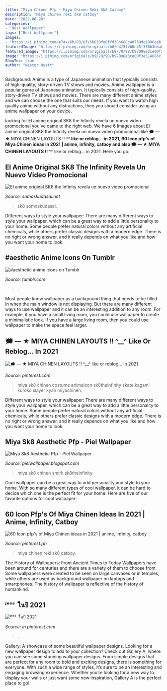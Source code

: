 ```yaml
---
title: "Miya Chinen Pfp ~ Miya Chinen Reki Sk8 Catboy"
description: "Miya chinen reki sk8 catboy"
date: "2022-06-28"
categories:
- "Best Wallpaper"
tags: ["Best Wallpaper"]
images:
- "https://i.pinimg.com/474x/6b/83/8f/6b838fe0ffd38b688c40730dc1906eab.jpg"
featuredImage: "https://i.pinimg.com/originals/b0/e4/5f/b0e45f336b3bba87af5091e1e321afea.jpg"
featured_image: "https://i.pinimg.com/originals/b9/70/98/b97098e3ce00f3e514886c714311650a.jpg"
image: "https://i.pinimg.com/originals/b9/70/98/b97098e3ce00f3e514886c714311650a.jpg"
ShowToc: true
author: "Nestor Hyatt"
---
```



Background: Anime is a type of Japanese animation that typically consists of high-quality, story-driven TV shows and movies.
Anime wallpaper is a popular genre of Japanese animation. It typically consists of high-quality, story-driven TV shows and movies. There are many different anime styles and we can choose the one that suits our needs. If you want to watch high quality anime without any distractions, then you should consider using an anime wallpaper on your device.

	

		
looking for El anime original SK8 the Infinity revela un nuevo video promocional you've came to the right web. We have 6 Images about El anime original SK8 the Infinity revela un nuevo video promocional like 🗯 — ͏͏͏͏͏͏★ MIYA CHINEN LAYOUTS !! ^__^ like or reblog... in 2021, 60 Icon pfp&#039;s of Miya Chinen ideas in 2021 | anime, infinity, catboy and also 🗯 — ͏͏͏͏͏͏★ MIYA CHINEN LAYOUTS !! ^__^ like or reblog... in 2021. Here you go:
		
    
## El Anime Original SK8 The Infinity Revela Un Nuevo Video Promocional

<img loading=lazy src="https://somoskudasai.net/wp-content/uploads/2020/11/portada_sk8-3.jpg" onerror="this.onerror=null;this.src='https://tse3.mm.bing.net/th?id=OIP.6u84PFCZMZBQ9bAm2axODwHaEK&amp;pid=15.1';" alt="El anime original SK8 the Infinity revela un nuevo video promocional">

_Source: somoskudasai.net_

>sk8 somoskudasai. 

	

Different ways to style your wallpaper:
There are many different ways to style your wallpaper, which can be a great way to add a little personality to your home. Some people prefer natural colors without any artificial chemicals, while others prefer classic designs with a modern edge. There is no right or wrong answer, and it really depends on what you like and how you want your home to look.

    
## #aesthetic Anime Icons On Tumblr

<img loading=lazy src="https://64.media.tumblr.com/2f6e92c5eb7984dc1bfcc32d05afbe6e/55969a22a40d2d45-16/s540x810/42f57287ded034e4e3005b1bfeeb0a276915ec06.jpg" onerror="this.onerror=null;this.src='https://tse1.mm.bing.net/th?id=OIP.N3Sn1qk79ZLS4Q8nX-uv4gHaHa&amp;pid=15.1';" alt="#aesthetic anime icons on Tumblr">

_Source: tumblr.com_

>. 

	

Most people know wallpaper as a background thing that needs to be filled in when the main window is not displaying. But there are many different ways to use wallpaper and it can be an interesting addition to any room. For example, if you have a small living room, you could use wallpaper to create a minimalistic look. If you have a large living room, then you could use wallpaper to make the space feel larger.

    
## 🗯 — ͏͏͏͏͏͏★ MIYA CHINEN LAYOUTS !! ^__^ Like Or Reblog... In 2021

<img loading=lazy src="https://i.pinimg.com/736x/85/f0/a2/85f0a2a1c00bb16e55510b451a24d860.jpg" onerror="this.onerror=null;this.src='https://tse2.mm.bing.net/th?id=OIP.XzmxxaAs_4p-irBfTFvzewHaHa&amp;pid=15.1';" alt="🗯 — ͏͏͏͏͏͏★ MIYA CHINEN LAYOUTS !! ^__^ like or reblog... in 2021">

_Source: pinterest.com_

>miya sk8 chinen costume animeicon sk8theinfinity skate kagami kuroko slayer kyan miyachinen. 

	

Different ways to style your wallpaper:
There are many different ways to style your wallpaper, which can be a great way to add a little personality to your home. Some people prefer natural colors without any artificial chemicals, while others prefer classic designs with a modern edge. There is no right or wrong answer, and it really depends on what you like and how you want your home to look.

    
## Miya Sk8 Aesthetic Pfp - Piel Wallpaper

<img loading=lazy src="https://i.pinimg.com/originals/b0/e4/5f/b0e45f336b3bba87af5091e1e321afea.jpg" onerror="this.onerror=null;this.src='https://tse3.mm.bing.net/th?id=OIP.M3bqc--bPfN_AIjGj-dEugHaHa&amp;pid=15.1';" alt="Miya Sk8 Aesthetic Pfp - Piel Wallpaper">

_Source: pielwallpaper.blogspot.com_

>miya sk8 chinen smirk sk8theinfinity. 

	

Cool wallpaper can be a great way to add personality and style to your home. With so many different types of cool wallpaper, it can be hard to decide which one is the perfect fit for your home. Here are five of our favorite options for cool wallpaper: 

    
## 60 Icon Pfp&#039;s Of Miya Chinen Ideas In 2021 | Anime, Infinity, Catboy

<img loading=lazy src="https://i.pinimg.com/474x/6b/83/8f/6b838fe0ffd38b688c40730dc1906eab.jpg" onerror="this.onerror=null;this.src='https://tse3.mm.bing.net/th?id=OIP.ctomeQyUpVtgrQh2wiDuHQAAAA&amp;pid=15.1';" alt="60 Icon pfp&#039;s of Miya Chinen ideas in 2021 | anime, infinity, catboy">

_Source: pinterest.ph_

>miya chinen reki sk8 catboy. 

	

The History of Wallpapers: From Ancient Times to Today
Wallpapers have been around for centuries and there are a variety of them to choose from. Some wallpapers were created to be seen on large canvases or in temples, while others are used as background wallpaper on laptops and smartphones. The history of wallpaper is reflective of the history of humankind.

    
## ʲᵉˢˢ ̈ ในปี 2021

<img loading=lazy src="https://i.pinimg.com/originals/b9/70/98/b97098e3ce00f3e514886c714311650a.jpg" onerror="this.onerror=null;this.src='https://tse1.mm.bing.net/th?id=OIP.9oOHB62uYzpKIU4149TzRAHaHY&amp;pid=15.1';" alt="ʲᵉˢˢ ̈ ในปี 2021">

_Source: in.pinterest.com_

>. 

	

Gallery: A showcase of some beautiful wallpaper designs.
Looking for a new wallpaper design to add to your collection? Check out Gallery A, where you can see some stunning wallpaper designs. From simple designs that are perfect for any room to bold and exciting designs, there is something for everyone. With such a wide range of styles, it’s sure to be an interesting and engaging browsing experience. Whether you’re looking for a new way to display your walls or just want some new inspiration, Gallery A is the perfect place to go!





	
	
